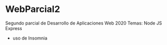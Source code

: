# WebParcial2
Segundo parcial de Desarrollo de Aplicaciones Web 2020
Temas:
Node JS
Express
+ uso de Insomnia
